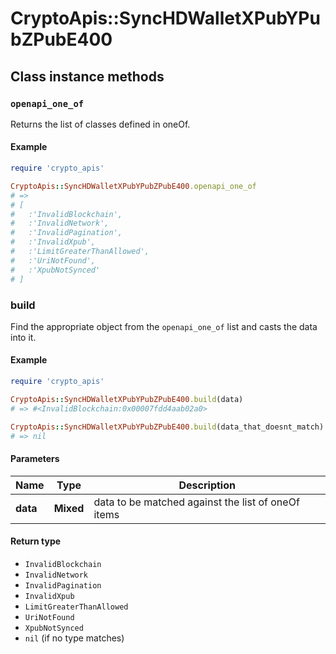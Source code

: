 # CryptoApis::SyncHDWalletXPubYPubZPubE400

## Class instance methods

### `openapi_one_of`

Returns the list of classes defined in oneOf.

#### Example

```ruby
require 'crypto_apis'

CryptoApis::SyncHDWalletXPubYPubZPubE400.openapi_one_of
# =>
# [
#   :'InvalidBlockchain',
#   :'InvalidNetwork',
#   :'InvalidPagination',
#   :'InvalidXpub',
#   :'LimitGreaterThanAllowed',
#   :'UriNotFound',
#   :'XpubNotSynced'
# ]
```

### build

Find the appropriate object from the `openapi_one_of` list and casts the data into it.

#### Example

```ruby
require 'crypto_apis'

CryptoApis::SyncHDWalletXPubYPubZPubE400.build(data)
# => #<InvalidBlockchain:0x00007fdd4aab02a0>

CryptoApis::SyncHDWalletXPubYPubZPubE400.build(data_that_doesnt_match)
# => nil
```

#### Parameters

| Name | Type | Description |
| ---- | ---- | ----------- |
| **data** | **Mixed** | data to be matched against the list of oneOf items |

#### Return type

- `InvalidBlockchain`
- `InvalidNetwork`
- `InvalidPagination`
- `InvalidXpub`
- `LimitGreaterThanAllowed`
- `UriNotFound`
- `XpubNotSynced`
- `nil` (if no type matches)

